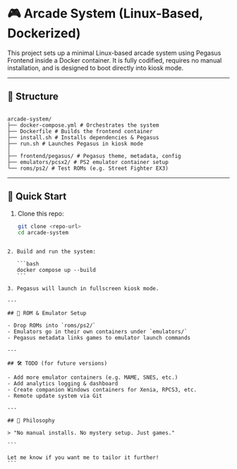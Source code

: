 # 🎮 Arcade System (Linux-Based, Dockerized)

This project sets up a minimal Linux-based arcade system using Pegasus Frontend inside a Docker container. It is fully codified, requires no manual installation, and is designed to boot directly into kiosk mode.

---

## 🧱 Structure

```

arcade-system/
├── docker-compose.yml # Orchestrates the system
├── Dockerfile # Builds the frontend container
├── install.sh # Installs dependencies & Pegasus
├── run.sh # Launches Pegasus in kiosk mode
│
├── frontend/pegasus/ # Pegasus theme, metadata, config
├── emulators/pcsx2/ # PS2 emulator container setup
└── roms/ps2/ # Test ROMs (e.g. Street Fighter EX3)

```

---

## 🚀 Quick Start

1. Clone this repo:
   ```bash
   git clone <repo-url>
   cd arcade-system
   ```

````

2. Build and run the system:

   ```bash
   docker compose up --build
   ```

3. Pegasus will launch in fullscreen kiosk mode.

---

## 💾 ROM & Emulator Setup

- Drop ROMs into `roms/ps2/`
- Emulators go in their own containers under `emulators/`
- Pegasus metadata links games to emulator launch commands

---

## 🛠️ TODO (for future versions)

- Add more emulator containers (e.g. MAME, SNES, etc.)
- Add analytics logging & dashboard
- Create companion Windows containers for Xenia, RPCS3, etc.
- Remote update system via Git

---

## 🧠 Philosophy

> "No manual installs. No mystery setup. Just games."

```

Let me know if you want me to tailor it further!
```
````
